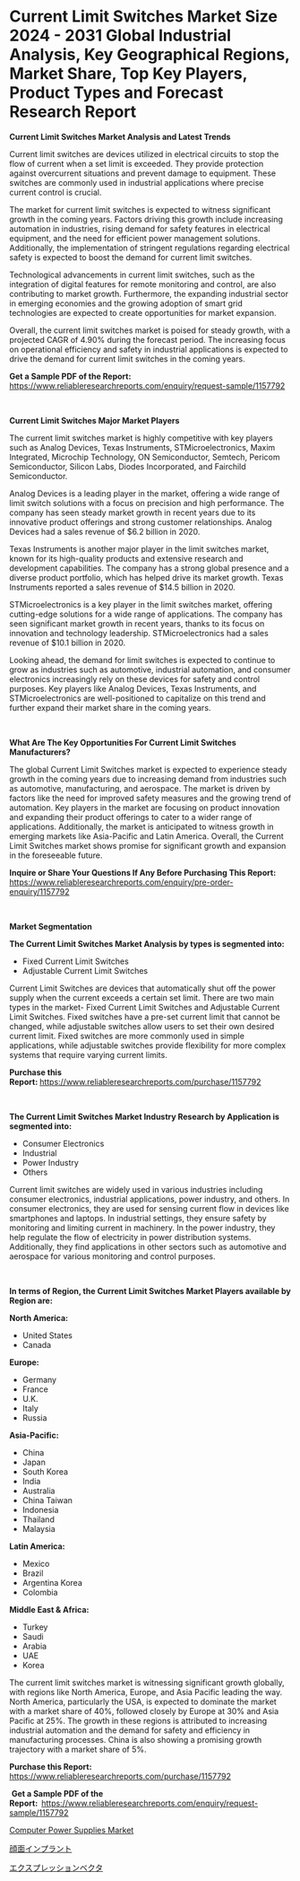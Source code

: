 <p><h1>Current Limit Switches Market Size 2024 - 2031 Global Industrial Analysis, Key Geographical Regions, Market Share, Top Key Players, Product Types and Forecast Research Report</h1></p><p><strong>Current Limit Switches Market Analysis and Latest Trends</strong></p>
<p><p>Current limit switches are devices utilized in electrical circuits to stop the flow of current when a set limit is exceeded. They provide protection against overcurrent situations and prevent damage to equipment. These switches are commonly used in industrial applications where precise current control is crucial.</p><p>The market for current limit switches is expected to witness significant growth in the coming years. Factors driving this growth include increasing automation in industries, rising demand for safety features in electrical equipment, and the need for efficient power management solutions. Additionally, the implementation of stringent regulations regarding electrical safety is expected to boost the demand for current limit switches.</p><p>Technological advancements in current limit switches, such as the integration of digital features for remote monitoring and control, are also contributing to market growth. Furthermore, the expanding industrial sector in emerging economies and the growing adoption of smart grid technologies are expected to create opportunities for market expansion.</p><p>Overall, the current limit switches market is poised for steady growth, with a projected CAGR of 4.90% during the forecast period. The increasing focus on operational efficiency and safety in industrial applications is expected to drive the demand for current limit switches in the coming years.</p></p>
<p><strong>Get a Sample PDF of the Report:&nbsp;</strong> <a href="https://www.reliableresearchreports.com/enquiry/request-sample/1157792">https://www.reliableresearchreports.com/enquiry/request-sample/1157792</a></p>
<p>&nbsp;</p>
<p><strong>Current Limit Switches Major Market Players</strong></p>
<p><p>The current limit switches market is highly competitive with key players such as Analog Devices, Texas Instruments, STMicroelectronics, Maxim Integrated, Microchip Technology, ON Semiconductor, Semtech, Pericom Semiconductor, Silicon Labs, Diodes Incorporated, and Fairchild Semiconductor. </p><p>Analog Devices is a leading player in the market, offering a wide range of limit switch solutions with a focus on precision and high performance. The company has seen steady market growth in recent years due to its innovative product offerings and strong customer relationships. Analog Devices had a sales revenue of $6.2 billion in 2020.</p><p>Texas Instruments is another major player in the limit switches market, known for its high-quality products and extensive research and development capabilities. The company has a strong global presence and a diverse product portfolio, which has helped drive its market growth. Texas Instruments reported a sales revenue of $14.5 billion in 2020.</p><p>STMicroelectronics is a key player in the limit switches market, offering cutting-edge solutions for a wide range of applications. The company has seen significant market growth in recent years, thanks to its focus on innovation and technology leadership. STMicroelectronics had a sales revenue of $10.1 billion in 2020.</p><p>Looking ahead, the demand for limit switches is expected to continue to grow as industries such as automotive, industrial automation, and consumer electronics increasingly rely on these devices for safety and control purposes. Key players like Analog Devices, Texas Instruments, and STMicroelectronics are well-positioned to capitalize on this trend and further expand their market share in the coming years.</p></p>
<p>&nbsp;</p>
<p><strong>What Are The Key Opportunities For Current Limit Switches Manufacturers?</strong></p>
<p><p>The global Current Limit Switches market is expected to experience steady growth in the coming years due to increasing demand from industries such as automotive, manufacturing, and aerospace. The market is driven by factors like the need for improved safety measures and the growing trend of automation. Key players in the market are focusing on product innovation and expanding their product offerings to cater to a wider range of applications. Additionally, the market is anticipated to witness growth in emerging markets like Asia-Pacific and Latin America. Overall, the Current Limit Switches market shows promise for significant growth and expansion in the foreseeable future.</p></p>
<p><strong>Inquire or Share Your Questions If Any Before Purchasing This Report:</strong> <a href="https://www.reliableresearchreports.com/enquiry/pre-order-enquiry/1157792">https://www.reliableresearchreports.com/enquiry/pre-order-enquiry/1157792</a></p>
<p>&nbsp;</p>
<p><strong>Market Segmentation</strong></p>
<p><strong>The Current Limit Switches Market Analysis by types is segmented into:</strong></p>
<p><ul><li>Fixed Current Limit Switches</li><li>Adjustable Current Limit Switches</li></ul></p>
<p><p>Current Limit Switches are devices that automatically shut off the power supply when the current exceeds a certain set limit. There are two main types in the market- Fixed Current Limit Switches and Adjustable Current Limit Switches. Fixed switches have a pre-set current limit that cannot be changed, while adjustable switches allow users to set their own desired current limit. Fixed switches are more commonly used in simple applications, while adjustable switches provide flexibility for more complex systems that require varying current limits.</p></p>
<p><strong>Purchase this Report:&nbsp;</strong><a href="https://www.reliableresearchreports.com/purchase/1157792">https://www.reliableresearchreports.com/purchase/1157792</a></p>
<p>&nbsp;</p>
<p><strong>The Current Limit Switches Market Industry Research by Application is segmented into:</strong></p>
<p><ul><li>Consumer Electronics</li><li>Industrial</li><li>Power Industry</li><li>Others</li></ul></p>
<p><p>Current limit switches are widely used in various industries including consumer electronics, industrial applications, power industry, and others. In consumer electronics, they are used for sensing current flow in devices like smartphones and laptops. In industrial settings, they ensure safety by monitoring and limiting current in machinery. In the power industry, they help regulate the flow of electricity in power distribution systems. Additionally, they find applications in other sectors such as automotive and aerospace for various monitoring and control purposes.</p></p>
<p>&nbsp;</p>
<p><strong>In terms of Region, the Current Limit Switches Market Players available by Region are:</strong></p>
<p>
    <p> <strong> North America: </strong>
        <ul>
            <li>United States</li>
            <li>Canada</li>
        </ul>
        </p> 
    <p> <strong> Europe: </strong>
        <ul>
            <li>Germany</li>
            <li>France</li>
            <li>U.K.</li>
            <li>Italy</li>
            <li>Russia</li>
        </ul>
        </p> 
    <p> <strong> Asia-Pacific: </strong>
        <ul>
            <li>China</li>
            <li>Japan</li>
            <li>South Korea</li>
            <li>India</li>
            <li>Australia</li>
            <li>China Taiwan</li>
            <li>Indonesia</li>
            <li>Thailand</li>
            <li>Malaysia</li>
        </ul>
        </p> 
    <p> <strong> Latin America: </strong>
        <ul>
            <li>Mexico</li>
            <li>Brazil</li>
            <li>Argentina Korea</li>
            <li>Colombia</li>
        </ul>
        </p> 
    <p> <strong> Middle East & Africa: </strong>
        <ul>
            <li>Turkey</li>
            <li>Saudi</li>
            <li>Arabia</li>
            <li>UAE</li>
            <li>Korea</li>
        </ul>
    </p>
    </p>
<p><p>The current limit switches market is witnessing significant growth globally, with regions like North America, Europe, and Asia Pacific leading the way. North America, particularly the USA, is expected to dominate the market with a market share of 40%, followed closely by Europe at 30% and Asia Pacific at 25%. The growth in these regions is attributed to increasing industrial automation and the demand for safety and efficiency in manufacturing processes. China is also showing a promising growth trajectory with a market share of 5%.</p></p>
<p><strong>Purchase this Report: </strong><a href="https://www.reliableresearchreports.com/purchase/1157792">https://www.reliableresearchreports.com/purchase/1157792</a></p>
<p>&nbsp;<strong>Get a Sample PDF of the Report:&nbsp;&nbsp;</strong><a href="https://www.reliableresearchreports.com/enquiry/request-sample/1157792">https://www.reliableresearchreports.com/enquiry/request-sample/1157792</a></p>
<p><strong></strong></p>
<p><p><a href="https://medium.com/@gabrieluffman5656/computer-power-supplies-market-outlook-industry-overview-and-forecast-2024-to-2031-48f9b821b8df">Computer Power Supplies Market</a></p><p><a href="https://github.com/hilmi-2a/Market-Research-Report-List-1/blob/main/33331248526.md">顔面インプラント</a></p><p><a href="https://github.com/jkjreqjscoxx7/Market-Research-Report-List-1/blob/main/36528268525.md">エクスプレッションベクタ</a></p></p>